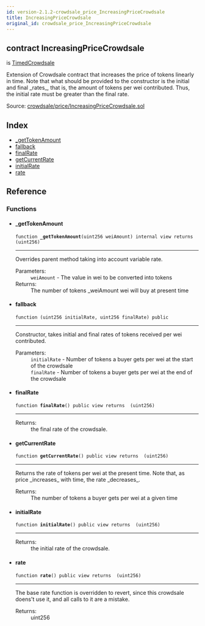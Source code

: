 ```yaml
---
id: version-2.1.2-crowdsale_price_IncreasingPriceCrowdsale
title: IncreasingPriceCrowdsale
original_id: crowdsale_price_IncreasingPriceCrowdsale
---
```


<div class="contract-doc"><div class="contract"><h2 class="contract-header"><span class="contract-kind">contract</span> IncreasingPriceCrowdsale</h2><p class="base-contracts"><span>is</span> <a href="crowdsale_validation_TimedCrowdsale.html">TimedCrowdsale</a></p><p class="description">Extension of Crowdsale contract that increases the price of tokens linearly in time. Note that what should be provided to the constructor is the initial and final _rates_, that is, the amount of tokens per wei contributed. Thus, the initial rate must be greater than the final rate.</p><div class="source">Source: <a href="https://github.com/OpenZeppelin/zeppelin-solidity/blob/v2.1.2/contracts/crowdsale/price/IncreasingPriceCrowdsale.sol" target="_blank">crowdsale/price/IncreasingPriceCrowdsale.sol</a></div></div><div class="index"><h2>Index</h2><ul><li><a href="crowdsale_price_IncreasingPriceCrowdsale.html#_getTokenAmount">_getTokenAmount</a></li><li><a href="crowdsale_price_IncreasingPriceCrowdsale.html#">fallback</a></li><li><a href="crowdsale_price_IncreasingPriceCrowdsale.html#finalRate">finalRate</a></li><li><a href="crowdsale_price_IncreasingPriceCrowdsale.html#getCurrentRate">getCurrentRate</a></li><li><a href="crowdsale_price_IncreasingPriceCrowdsale.html#initialRate">initialRate</a></li><li><a href="crowdsale_price_IncreasingPriceCrowdsale.html#rate">rate</a></li></ul></div><div class="reference"><h2>Reference</h2><div class="functions"><h3>Functions</h3><ul><li><div class="item function"><span id="_getTokenAmount" class="anchor-marker"></span><h4 class="name">_getTokenAmount</h4><div class="body"><code class="signature">function <strong>_getTokenAmount</strong><span>(uint256 weiAmount) </span><span>internal </span><span>view </span><span>returns  (uint256) </span></code><hr/><div class="description"><p>Overrides parent method taking into account variable rate.</p></div><dl><dt><span class="label-parameters">Parameters:</span></dt><dd><div><code>weiAmount</code> - The value in wei to be converted into tokens</div></dd><dt><span class="label-return">Returns:</span></dt><dd>The number of tokens _weiAmount wei will buy at present time</dd></dl></div></div></li><li><div class="item function"><span id="fallback" class="anchor-marker"></span><h4 class="name">fallback</h4><div class="body"><code class="signature">function <strong></strong><span>(uint256 initialRate, uint256 finalRate) </span><span>public </span></code><hr/><div class="description"><p>Constructor, takes initial and final rates of tokens received per wei contributed.</p></div><dl><dt><span class="label-parameters">Parameters:</span></dt><dd><div><code>initialRate</code> - Number of tokens a buyer gets per wei at the start of the crowdsale</div><div><code>finalRate</code> - Number of tokens a buyer gets per wei at the end of the crowdsale</div></dd></dl></div></div></li><li><div class="item function"><span id="finalRate" class="anchor-marker"></span><h4 class="name">finalRate</h4><div class="body"><code class="signature">function <strong>finalRate</strong><span>() </span><span>public </span><span>view </span><span>returns  (uint256) </span></code><hr/><dl><dt><span class="label-return">Returns:</span></dt><dd>the final rate of the crowdsale.</dd></dl></div></div></li><li><div class="item function"><span id="getCurrentRate" class="anchor-marker"></span><h4 class="name">getCurrentRate</h4><div class="body"><code class="signature">function <strong>getCurrentRate</strong><span>() </span><span>public </span><span>view </span><span>returns  (uint256) </span></code><hr/><div class="description"><p>Returns the rate of tokens per wei at the present time. Note that, as price _increases_ with time, the rate _decreases_.</p></div><dl><dt><span class="label-return">Returns:</span></dt><dd>The number of tokens a buyer gets per wei at a given time</dd></dl></div></div></li><li><div class="item function"><span id="initialRate" class="anchor-marker"></span><h4 class="name">initialRate</h4><div class="body"><code class="signature">function <strong>initialRate</strong><span>() </span><span>public </span><span>view </span><span>returns  (uint256) </span></code><hr/><dl><dt><span class="label-return">Returns:</span></dt><dd>the initial rate of the crowdsale.</dd></dl></div></div></li><li><div class="item function"><span id="rate" class="anchor-marker"></span><h4 class="name">rate</h4><div class="body"><code class="signature">function <strong>rate</strong><span>() </span><span>public </span><span>view </span><span>returns  (uint256) </span></code><hr/><div class="description"><p>The base rate function is overridden to revert, since this crowdsale doens&#x27;t use it, and all calls to it are a mistake.</p></div><dl><dt><span class="label-return">Returns:</span></dt><dd>uint256</dd></dl></div></div></li></ul></div></div></div>
